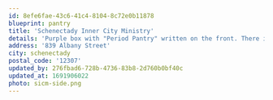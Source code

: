 ```yaml
---
id: 8efe6fae-43c6-41c4-8104-8c72e0b11878
blueprint: pantry
title: 'Schenectady Inner City Ministry'
details: 'Purple box with "Period Pantry" written on the front. There is a drawing of the moon phases on the side.'
address: '839 Albany Street'
city: schenectady
postal_code: '12307'
updated_by: 276fbad6-728b-4736-83b8-2d760b0bf40c
updated_at: 1691906022
photo: sicm-side.png
---
```

